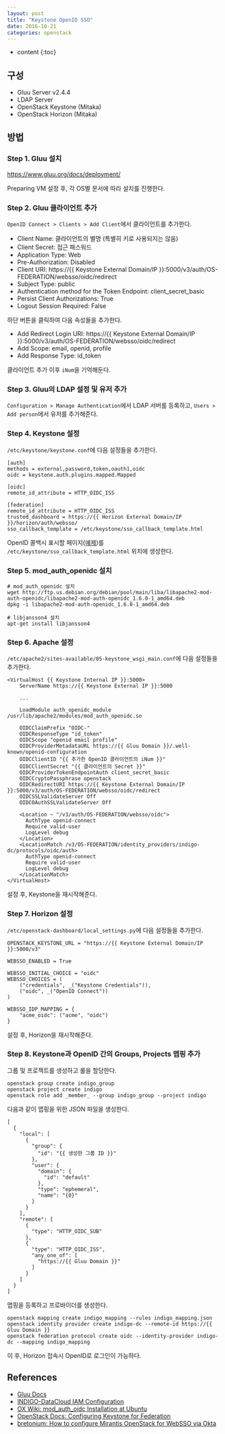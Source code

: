 ```yaml
---
layout: post
title: "Keystone OpenID SSO"
date: 2016-10-21
categories: openstack
---
```


* content
{:toc}

## 구성

- Gluu Server v2.4.4
- LDAP Server
- OpenStack Keystone (Mitaka)
- OpenStack Horizon (Mitaka)


## 방법

### Step 1. Gluu 설치

https://www.gluu.org/docs/deployment/

Preparing VM 설정 후, 각 OS별 문서에 따라 설치를 진행한다.


### Step 2. Gluu 클라이언트 추가

```OpenID Connect > Clients > Add Client```에서 클라이언트를 추가한다.

- Client Name: 클라이언트의 별명 (특별히 키로 사용되지는 않음)
- Client Secret: 접근 패스워드
- Application Type: Web
- Pre-Authorization: Disabled
- Client URI: https://{{ Keystone External Domain/IP }}:5000/v3/auth/OS-FEDERATION/websso/oidc/redirect
- Subject Type: public
- Authentication method for the Token Endpoint: client_secret_basic
- Persist Client Authorizations: True
- Logout Session Required: False

하단 버튼을 클릭하여 다음 속성들을 추가한다.

- Add Redirect Login URI: https://{{ Keystone External Domain/IP }}:5000/v3/auth/OS-FEDERATION/websso/oidc/redirect
- Add Scope: email, openid, profile
- Add Response Type: id_token

클라이언트 추가 이후 ```iNum```을 기억해둔다.


### Step 3. Gluu의 LDAP 설정 및 유저 추가

```Configuration > Manage Authentication```에서 LDAP 서버를 등록하고, ```Users > Add person```에서 유저를 추가해준다.


### Step 4. Keystone 설정

```/etc/keystone/keystone.conf```에 다음 설정들을 추가한다.

```
[auth]
methods = external,password,token,oauth1,oidc
oidc = keystone.auth.plugins.mapped.Mapped

[oidc]
remote_id_attribute = HTTP_OIDC_ISS

[federation]
remote_id_attribute = HTTP_OIDC_ISS
trusted_dashboard = https://{{ Horizon External Domain/IP }}/horizon/auth/websso/
sso_callback_template = /etc/keystone/sso_callback_template.html
```

OpenID 콜백시 표시할 페이지([예제](https://raw.githubusercontent.com/openstack/keystone/master/etc/sso_callback_template.html))를
```/etc/keystone/sso_callback_template.html``` 위치에 생성한다.


### Step 5. mod_auth_openidc 설치

```
# mod_auth_openidc 설치
wget http://ftp.us.debian.org/debian/pool/main/liba/libapache2-mod-auth-openidc/libapache2-mod-auth-openidc_1.6.0-1_amd64.deb
dpkg -i libapache2-mod-auth-openidc_1.6.0-1_amd64.deb

# libjansson4 설치
apt-get install libjansson4
```


### Step 6. Apache 설정

```/etc/apache2/sites-available/05-keystone_wsgi_main.conf```에 다음 설정들을 추가한다.

```
<VirtualHost {{ Keystone Internal IP }}:5000>
    ServerName https://{{ Keystone External IP }}:5000
    
    ...
    
    LoadModule auth_openidc_module /usr/lib/apache2/modules/mod_auth_openidc.so

    OIDCClaimPrefix "OIDC-"
    OIDCResponseType "id_token"
    OIDCScope "openid email profile"
    OIDCProviderMetadataURL https://{{ Gluu Domain }}/.well-known/openid-configuration
    OIDCClientID "{{ 추가한 OpenID 클라이언트의 iNum }}"
    OIDCClientSecret "{{ 클라이언트의 Secret }}"
    OIDCProviderTokenEndpointAuth client_secret_basic
    OIDCCryptoPassphrase openstack
    OIDCRedirectURI https://{{ Keystone External Domain/IP }}:5000/v3/auth/OS-FEDERATION/websso/oidc/redirect
    OIDCSSLValidateServer Off
    OIDCOAuthSSLValidateServer Off

    <Location ~ "/v3/auth/OS-FEDERATION/websso/oidc">
      AuthType openid-connect
      Require valid-user
      LogLevel debug
    </Location>
    <LocationMatch /v3/OS-FEDERATION/identity_providers/indigo-dc/protocols/oidc/auth>
      AuthType openid-connect
      Require valid-user
      LogLevel debug
    </LocationMatch>
</VirtualHost>
```

설정 후, Keystone을 재시작해준다.


### Step 7. Horizon 설정

```/etc/openstack-dashboard/local_settings.py```에 다음 설정들을 추가한다.

```
OPENSTACK_KEYSTONE_URL = "https://{{ Keystone External Domain/IP }}:5000/v3"

WEBSSO_ENABLED = True

WEBSSO_INITIAL_CHOICE = "oidc"
WEBSSO_CHOICES = (
    ("credentials", _("Keystone Credentials")),
    ("oidc", _("OpenID Connect"))
)

WEBSSO_IDP_MAPPING = {
    "acme_oidc": ("acme", "oidc")
}
```

설정 후, Horizon을 재시작해준다.


### Step 8. Keystone과 OpenID 간의 Groups, Projects 맵핑 추가

그룹 및 프로젝트를 생성하고 롤을 할당한다.

```
openstack group create indigo_group
openstack project create indigo
openstack role add _member_ --group indigo_group --project indigo
```

다음과 같이 맵핑을 위한 JSON 파일을 생성한다.

```
[
  {
    "local": [
      {
        "group": {
          "id": "{{ 생성한 그룹 ID }}"
        },
        "user": {
          "domain": {
            "id": "default"
          },
          "type": "ephemeral",
          "name": "{0}"
        }
      }
    ],
    "remote": [
      {
        "type": "HTTP_OIDC_SUB"
      },
      {
        "type": "HTTP_OIDC_ISS",
        "any_one_of": [
          "https://{{ Gluu Domain }}"
        ]
      }
    ]
  }
]
```

맵핑을 등록하고 프로바이더를 생성한다.

```
openstack mapping create indigo_mapping --rules indigo_mapping.json
openstack identity provider create indigo-dc --remote-id https://{{ Gluu Domain }}
openstack federation protocol create oidc --identity-provider indigo-dc --mapping indigo_mapping
```

이 후, Horizon 접속시 OpenID로 로그인이 가능하다.


## References

- [Gluu Docs](https://gluu.org/docs/)
- [INDIGO-DataCloud IAM Configuration](https://indigo-dc.gitbooks.io/openid-keystone/content/indigo-configuration.html)
- [OX Wiki: mod_auth_oidc Installation at Ubuntu](https://ox.gluu.org/doku.php?id=mod_auth_oidc_ubuntu)
- [OpenStack Docs: Configuring Keystone for Federation](http://docs.openstack.org/developer/keystone/mitaka/configure_federation.html)
- [bretonium: How to configure Mirantis OpenStack for WebSSO via Okta](https://gist.github.com/bretonium/6134bca0756cb4f8037c)

